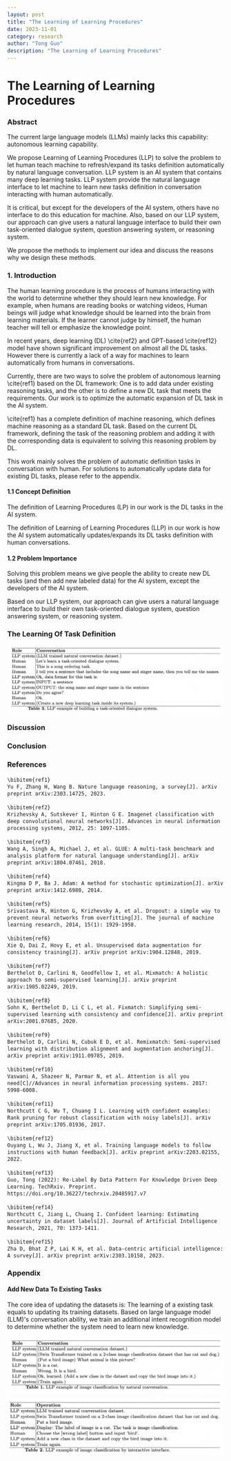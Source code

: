 ```yaml
---
layout: post
title: "The Learning of Learning Procedures"
date: 2023-11-01
category: research
author: "Tong Guo"
description: "The Learning of Learning Procedures"
---
```



# The Learning of Learning Procedures

### Abstract

The current large language models (LLMs) mainly lacks this capability: autonomous learning capability.

We propose Learning of Learning Procedures (LLP) to solve the problem to let human teach machine to refresh/expand its tasks definition automatically by natural language conversation.
LLP system is an AI system that contains many deep learning tasks. LLP system provide the natural language interface to let machine to learn new tasks definition in conversation interacting with human automatically.

It is critical, but except for the developers of the AI system, others have no interface to do this education for machine. Also, based on our LLP system, our approach can give users a natural language interface to build their own task-oriented dialogue system, question answering system, or reasoning system.

We propose the methods to implement our idea and discuss the reasons why we design these methods.

### 1. Introduction

The human learning procedure is the process of humans interacting with the world to determine whether they should learn new knowledge. For example, when humans are reading books or watching videos,  Human beings will judge what knowledge should be learned into the brain from learning materials. If the learner cannot judge by himself, the human teacher will tell or emphasize the knowledge point.

In recent years, deep learning (DL) \cite{ref2} and GPT-based \cite{ref12} model have shown significant improvement on almost all the DL tasks. However there is currently a lack of a way for machines to learn automatically from humans in conversations.

Currently, there are two ways to solve the problem of autonomous learning \cite{ref1} based on the DL framework: One is to add data under existing reasoning tasks, and the other is to define a new DL task that meets the requirements. Our work is to optimize the automatic expansion of DL task in the AI system.

\cite{ref1} has a complete definition of machine reasoning, which defines machine reasoning as a standard DL task. Based on the current DL framework, defining the task of the reasoning problem and adding it with the corresponding data is equivalent to solving this reasoning problem by DL.

This work mainly solves the problem of automatic definition tasks in conversation with human. For solutions to automatically update data for existing DL tasks, please refer to the appendix.

#### 1.1 Concept Definition

The definition of Learning Procedures (LP) in our work is the DL tasks in the AI system.

The definition of Learning of Learning Procedures (LLP) in our work is how the AI system automatically updates/expands its DL tasks definition with human conversations.

#### 1.2 Problem Importance

Solving this problem means we give people the ability to create new DL tasks (and then add new labeled data) for the AI system, except the developers of the AI system.

Based on our LLP system, our approach can give users a natural language interface to build their own task-oriented dialogue system, question answering system, or reasoning system.

### The Learning Of Task Definition

![table2](/assets/png/llp/table3.png)

### Discussion


### Conclusion


### References
```
\bibitem{ref1}
Yu F, Zhang H, Wang B. Nature language reasoning, a survey[J]. arXiv preprint arXiv:2303.14725, 2023.

\bibitem{ref2}
Krizhevsky A, Sutskever I, Hinton G E. Imagenet classification with deep convolutional neural networks[J]. Advances in neural information processing systems, 2012, 25: 1097-1105.

\bibitem{ref3}
Wang A, Singh A, Michael J, et al. GLUE: A multi-task benchmark and analysis platform for natural language understanding[J]. arXiv preprint arXiv:1804.07461, 2018.

\bibitem{ref4}
Kingma D P, Ba J. Adam: A method for stochastic optimization[J]. arXiv preprint arXiv:1412.6980, 2014.

\bibitem{ref5}
Srivastava N, Hinton G, Krizhevsky A, et al. Dropout: a simple way to prevent neural networks from overfitting[J]. The journal of machine learning research, 2014, 15(1): 1929-1958.

\bibitem{ref6}
Xie Q, Dai Z, Hovy E, et al. Unsupervised data augmentation for consistency training[J]. arXiv preprint arXiv:1904.12848, 2019.

\bibitem{ref7}
Berthelot D, Carlini N, Goodfellow I, et al. Mixmatch: A holistic approach to semi-supervised learning[J]. arXiv preprint arXiv:1905.02249, 2019.

\bibitem{ref8}
Sohn K, Berthelot D, Li C L, et al. Fixmatch: Simplifying semi-supervised learning with consistency and confidence[J]. arXiv preprint arXiv:2001.07685, 2020.

\bibitem{ref9}
Berthelot D, Carlini N, Cubuk E D, et al. Remixmatch: Semi-supervised learning with distribution alignment and augmentation anchoring[J]. arXiv preprint arXiv:1911.09785, 2019.

\bibitem{ref10}
Vaswani A, Shazeer N, Parmar N, et al. Attention is all you need[C]//Advances in neural information processing systems. 2017: 5998-6008.

\bibitem{ref11}
Northcutt C G, Wu T, Chuang I L. Learning with confident examples: Rank pruning for robust classification with noisy labels[J]. arXiv preprint arXiv:1705.01936, 2017.

\bibitem{ref12}
Ouyang L, Wu J, Jiang X, et al. Training language models to follow instructions with human feedback[J]. arXiv preprint arXiv:2203.02155, 2022.

\bibitem{ref13}
Guo, Tong (2022): Re-Label By Data Pattern For Knowledge Driven Deep Learning. TechRxiv. Preprint. https://doi.org/10.36227/techrxiv.20485917.v7

\bibitem{ref14}
Northcutt C, Jiang L, Chuang I. Confident learning: Estimating uncertainty in dataset labels[J]. Journal of Artificial Intelligence Research, 2021, 70: 1373-1411.

\bibitem{ref15}
Zha D, Bhat Z P, Lai K H, et al. Data-centric artificial intelligence: A survey[J]. arXiv preprint arXiv:2303.10158, 2023.
```


### Appendix

#### Add New Data To Existing Tasks

The core idea of updating the datasets is: The learning of a existing task equals to updating its training datasets. Based on large language model (LLM)'s conversation ability, we train an additional intent recognition model to determine whether the system need to learn new knowledge. 

![table1](/assets/png/llp/table1.png)

![table2](/assets/png/llp/table2.png)

